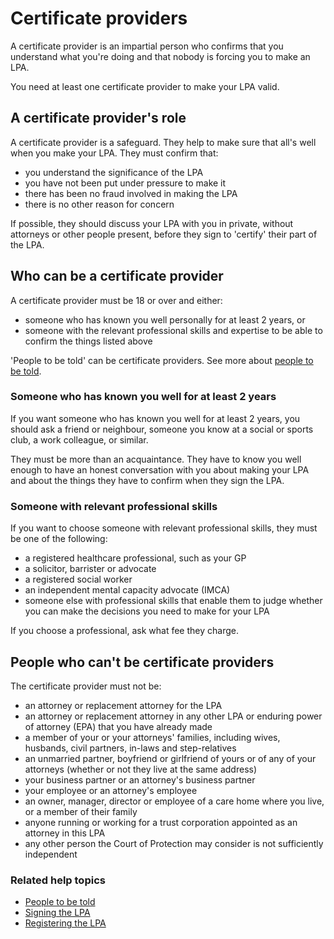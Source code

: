 # Certificate providers

A certificate provider is an impartial person who confirms that you understand what you're doing and that nobody is forcing you to make an LPA.

You need at least one certificate provider to make your LPA valid.

## A certificate provider's role
A certificate provider is a safeguard. They help to make sure that all's well when you make your LPA. They must confirm that:

* you understand the significance of the LPA
* you have not been put under pressure to make it
* there has been no fraud involved in making the LPA
* there is no other reason for concern

If possible, they should discuss your LPA with you in private, without attorneys or other people present, before they sign to 'certify' their part of the LPA.

## Who can be a certificate provider
A certificate provider must be 18 or over and either:

* someone who has known you well personally for at least 2 years, or
* someone with the relevant professional skills and expertise to be able to confirm the things listed above

'People to be told' can be certificate providers. See more about [people to be told](/help/#topic-people-to-be-told).

### Someone who has known you well for at least 2 years

If you want someone who has known you well for at least 2 years, you should ask a friend or neighbour, someone you know at a social or sports club, a work colleague, or similar.

They must be more than an acquaintance. They have to know you well enough to have an honest conversation with you about making your LPA and about the things they have to confirm when they sign the LPA.

### Someone with relevant professional skills

If you want to choose someone with relevant professional skills, they must be one of the following:

* a registered healthcare professional, such as your GP
* a solicitor, barrister or advocate
* a registered social worker
* an independent mental capacity advocate (IMCA)
* someone else with professional skills that enable them to judge whether you can make the decisions you need to make for your LPA

If you choose a professional, ask what fee they charge. 


## People who can't be certificate providers
The certificate provider must not be:

* an attorney or replacement attorney for the LPA
* an attorney or replacement attorney in any other LPA or enduring power of attorney (EPA) that you have already made
* a member of your or your attorneys' families, including wives, husbands, civil partners, in-laws and step-relatives
* an unmarried partner, boyfriend or girlfriend of yours or of any of your attorneys (whether or not they live at the same address)
* your business partner or an attorney's business partner
* your employee or an attorney's employee
* an owner, manager, director or employee of a care home where you live, or a member of their family
* anyone running or working for a trust corporation appointed as an attorney in this LPA
* any other person the Court of Protection may consider is not sufficiently independent

### Related help topics

* [People to be told](/help/#topic-people-to-be-told)
* [Signing the LPA](/help/#topic-signing-the-lpa)
* [Registering the LPA](/help/#topic-registering-the-lpa)
